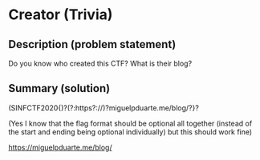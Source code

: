 # Creator (Trivia)

## Description (problem statement)

Do you know who created this CTF? What is their blog?

## Summary (solution)

(SINFCTF2020{)?(?:https?://)?miguelpduarte.me/blog/?}?

(Yes I know that the flag format should be optional all together (instead of the start and ending being optional individually) but this should work fine)

https://miguelpduarte.me/blog/
